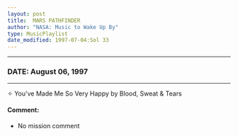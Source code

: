 ```yaml
---
layout: post
title:  MARS PATHFINDER
author: "NASA: Music to Wake Up By"
type: MusicPlaylist
date_modified: 1997-07-04:Sol 33
---
```


----
### DATE: August 06, 1997
----
✧ You've Made Me So Very Happy by Blood, Sweat & Tears

#### Comment:
* No mission comment

